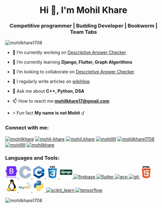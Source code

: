 <h1 align="center">Hi 👋, I'm Mohil Khare</h1>
<h3 align="center">Competitive programmer | Budding Developer | Bookworm | Team Tabs</h3>

<p align="left"> <img src="https://komarev.com/ghpvc/?username=mohilkhare1708&label=Profile%20views&color=0e75b6&style=flat" alt="mohilkhare1708" /> </p>

- 🔭 I’m currently working on [Descriptive Answer Checker](https://github.com/mohilkhare1708/descriptiveAnswerChecker)

- 🌱 I’m currently learning **Django, Flutter, Graph Algorithms**

- 👯 I’m looking to collaborate on [Descriptive Answer Checker](https://github.com/mohilkhare1708/descriptiveAnswerChecker)

- 📝 I regularly write articles on [wikiHow](wikiHow)

- 💬 Ask me about **C++, Python, DSA**

- 📫 How to reach me **mohilkhare17@gmail.com**

- ⚡ Fun fact **My name is not Mohit :/**

<h3 align="left">Connect with me:</h3>
<p align="left">
<a href="https://twitter.com/imohilkhare" target="blank"><img align="center" src="https://cdn.jsdelivr.net/npm/simple-icons@3.0.1/icons/twitter.svg" alt="imohilkhare" height="30" width="40" /></a>
<a href="https://linkedin.com/in/mohil-khare" target="blank"><img align="center" src="https://cdn.jsdelivr.net/npm/simple-icons@3.0.1/icons/linkedin.svg" alt="mohil-khare" height="30" width="40" /></a>
<a href="https://instagram.com/mohil.khare" target="blank"><img align="center" src="https://cdn.jsdelivr.net/npm/simple-icons@3.0.1/icons/instagram.svg" alt="mohil.khare" height="30" width="40" /></a>
<a href="https://www.codechef.com/users/mohilllll" target="blank"><img align="center" src="https://cdn.jsdelivr.net/npm/simple-icons@3.1.0/icons/codechef.svg" alt="mohilllll" height="30" width="40" /></a>
<a href="https://www.hackerrank.com/mohilkhare1708" target="blank"><img align="center" src="https://cdn.jsdelivr.net/npm/simple-icons@3.0.1/icons/hackerrank.svg" alt="mohilkhare1708" height="30" width="40" /></a>
<a href="https://codeforces.com/profile/mohilllll" target="blank"><img align="center" src="https://cdn.jsdelivr.net/npm/simple-icons@3.0.1/icons/codeforces.svg" alt="mohilllll" height="30" width="40" /></a>
<a href="https://www.leetcode.com/mohilkhare" target="blank"><img align="center" src="https://cdn.jsdelivr.net/npm/simple-icons@3.0.1/icons/leetcode.svg" alt="mohilkhare" height="30" width="40" /></a>
</p>

<h3 align="left">Languages and Tools:</h3>
<p align="left"> <a href="https://getbootstrap.com" target="_blank"> <img src="https://raw.githubusercontent.com/devicons/devicon/master/icons/bootstrap/bootstrap-plain-wordmark.svg" alt="bootstrap" width="40" height="40"/> </a> <a href="https://www.cprogramming.com/" target="_blank"> <img src="https://raw.githubusercontent.com/devicons/devicon/master/icons/c/c-original.svg" alt="c" width="40" height="40"/> </a> <a href="https://www.w3schools.com/cpp/" target="_blank"> <img src="https://raw.githubusercontent.com/devicons/devicon/master/icons/cplusplus/cplusplus-original.svg" alt="cplusplus" width="40" height="40"/> </a> <a href="https://www.w3schools.com/css/" target="_blank"> <img src="https://raw.githubusercontent.com/devicons/devicon/master/icons/css3/css3-original-wordmark.svg" alt="css3" width="40" height="40"/> </a> <a href="https://www.djangoproject.com/" target="_blank"> <img src="https://raw.githubusercontent.com/devicons/devicon/master/icons/django/django-original.svg" alt="django" width="40" height="40"/> </a> <a href="https://firebase.google.com/" target="_blank"> <img src="https://www.vectorlogo.zone/logos/firebase/firebase-icon.svg" alt="firebase" width="40" height="40"/> </a> <a href="https://flutter.dev" target="_blank"> <img src="https://www.vectorlogo.zone/logos/flutterio/flutterio-icon.svg" alt="flutter" width="40" height="40"/> </a> <a href="https://cloud.google.com" target="_blank"> <img src="https://www.vectorlogo.zone/logos/google_cloud/google_cloud-icon.svg" alt="gcp" width="40" height="40"/> </a> <a href="https://git-scm.com/" target="_blank"> <img src="https://www.vectorlogo.zone/logos/git-scm/git-scm-icon.svg" alt="git" width="40" height="40"/> </a> <a href="https://www.w3.org/html/" target="_blank"> <img src="https://raw.githubusercontent.com/devicons/devicon/master/icons/html5/html5-original-wordmark.svg" alt="html5" width="40" height="40"/> </a> <a href="https://www.linux.org/" target="_blank"> <img src="https://raw.githubusercontent.com/devicons/devicon/master/icons/linux/linux-original.svg" alt="linux" width="40" height="40"/> </a> <a href="https://www.mysql.com/" target="_blank"> <img src="https://raw.githubusercontent.com/devicons/devicon/master/icons/mysql/mysql-original-wordmark.svg" alt="mysql" width="40" height="40"/> </a> <a href="https://www.python.org" target="_blank"> <img src="https://raw.githubusercontent.com/devicons/devicon/master/icons/python/python-original.svg" alt="python" width="40" height="40"/> </a> <a href="https://scikit-learn.org/" target="_blank"> <img src="https://upload.wikimedia.org/wikipedia/commons/0/05/Scikit_learn_logo_small.svg" alt="scikit_learn" width="40" height="40"/> </a> <a href="https://www.tensorflow.org" target="_blank"> <img src="https://www.vectorlogo.zone/logos/tensorflow/tensorflow-icon.svg" alt="tensorflow" width="40" height="40"/> </a> </p>

<p><img align="center" src="https://github-readme-streak-stats.herokuapp.com/?user=mohilkhare1708&" alt="mohilkhare1708" /></p>
